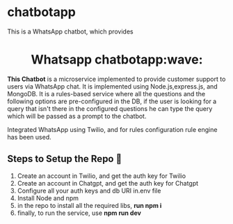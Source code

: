 # chatbotapp
This is a WhatsApp chatbot, which provides 


<h1 align="center"> Whatsapp chatbotapp:wave:</h1>

**This Chatbot** is a microservice implemented to provide customer support to users via WhatsApp chat. 
It is implemented using Node.js,express.js, and MongoDB. It is a rules-based service where all the questions and the following options are pre-configured in the DB, if the user is looking for a query that isn't there in the configured questions
he can type the query which will be passed as a prompt to the chatbot.

Integrated WhatsApp using Twilio, and for rules configuration rule engine has been used.

## Steps to Setup the Repo 📜

1. Create an account in Twilio, and get the auth key for Twilio
2. Create an account in Chatgpt, and get the auth key for Chatgpt
3. Configure all your auth keys and db URI in.env file
4. Install Node and npm
5. in the repo to install all the required libs, **run npm i**
6. finally, to run the service, use **npm run dev**
